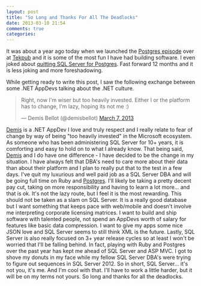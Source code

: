 ```yaml
---
layout: post
title: "So Long and Thanks For All The Deadlocks"
date: 2013-03-10 21:54
comments: true
categories: 
---
```

It was about a year ago today when we launched the [Postgres episode][1] over at [Tekpub][2] and it is some of the most fun I have had building software. I even joked about [quitting SQL Server for Postgres][4]. Fast forward 12 months and it is less joking and more foreshadowing.

While getting ready to write this post, I saw the following exchange between some .NET AppDevs talking about the .NET culture.
<blockquote class="twitter-tweet"><p>Right, now I'm wiser but too heavily invested. Either I or the platform has to change, I'm lazy, hoping its not me :)</p>&mdash; Demis Bellot (@demisbellot) <a href="https://twitter.com/demisbellot/status/309754561499906048">March 7, 2013</a></blockquote>
<script async src="//platform.twitter.com/widgets.js" charset="utf-8"></script>

[Demis][3] is a .NET AppDev I love and truly respect and I really relate to fear of change by way of being "too heavily invested" in the Microsoft ecosystem. As someone who has been administering SQL Server for 10+ years, it is comforting and easy to hold on to what I already know. That being said, [Demis][3] and I do have one difference - I have decided to be the change in my situation. I have always felt that DBA's need to care more about their data than about their platform and I plan to really put that to the test in a few days. I've quit my luxurious and well paid job as a SQL Server DBA and will be going full time on Ruby and [Postgres][5]. I'll likely be taking a pretty decent pay cut, taking on more responsibility and having to learn a lot more... and that is ok. It's not the lazy route, but I feel it is the most rewarding. This should not be taken as a slam on SQL Server. It is a really good database but I want something that keeps pace with web/mobile and doesn't involve me interpreting corporate licensing matrices. I want to build and ship software with talented people, not spend an AppDevs worth of salary for features like basic data compression. I want to give my apps some nice JSON love and SQL Server seems to still think XML is the future. Lastly, SQL Server is also really focused on 3+ year release cycles so at least I won't be worried that I'll be falling behind. In fact, playing with Ruby and Postgres over the past year has kept me ahead of SQL Server and ASP MVC. I got to shove my donuts in my face while my fellow SQL Server DBA's were trying to figure out sequences in SQL Server 2012. So in short, SQL Server... it's not you, it's me. And I'm cool with that. I'll have to work a little harder, but it will be on my terms not yours. So long and thanks for all the deadlocks.

[1]: http://tekpub.com/productions/pg/
[2]: http://tekpub.com/
[3]: http://mythz.servicestack.net/
[4]: http://datachomp.com/archives/im-leaving-sql-server-for-postgres/
[5]: http://www.postgresql.org/